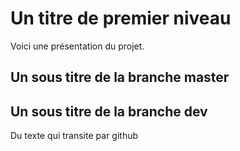 
# Un titre de premier niveau 

Voici une présentation du projet.


## Un sous titre de la branche master

## Un sous titre de la branche dev

Du texte qui transite par github

